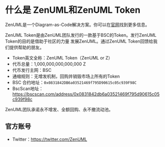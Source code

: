 # 什么是 ZenUML和ZenUML Token

ZenUML是一个Diagram-as-Code解决方案。你可以在[官网](https://zenuml.com)找到更多信息。

ZenUML Token是由ZenUML团队发行的一款基于BSC的Token。发行ZenUML Token的目的是借助于社区的力量
发展ZenUML。通过ZenUML Token回馈给我们提供帮助的朋友。
- Token英文全称：ZenUML Token（ZenUML or Z）
- 代币总量：1,000,000,000,000,000 Z
- 代币发行主网：BSC
- 通缩规则：无增发机制，回购并销毁市场上所有的Token
- BSC 合约地址：`0x0831842DB6a03521469f795D90615c05c939F98C`
- BscScan地址：https://bscscan.com/address/0x0831842db6a03521469f795d90615c05c939f98c

ZenUML团队承诺永不增发、全额回购、永不撤流动池。

## 官方账号

- Twitter：https://twitter.com/ZenUML
